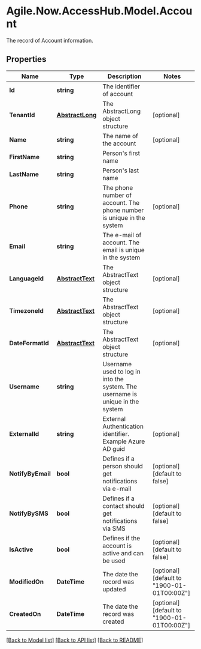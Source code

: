 # Agile.Now.AccessHub.Model.Account
The record of Account information.

## Properties

Name | Type | Description | Notes
------------ | ------------- | ------------- | -------------
**Id** | **string** | The identifier of account | 
**TenantId** | [**AbstractLong**](AbstractLong.md) | The AbstractLong object structure | [optional] 
**Name** | **string** | The name of the account | [optional] 
**FirstName** | **string** | Person's first name | 
**LastName** | **string** | Person's last name | 
**Phone** | **string** | The phone number of account. The phone number is unique in the system | [optional] 
**Email** | **string** | The e-mail of account. The email is unique in the system | 
**LanguageId** | [**AbstractText**](AbstractText.md) | The AbstractText object structure | [optional] 
**TimezoneId** | [**AbstractText**](AbstractText.md) | The AbstractText object structure | [optional] 
**DateFormatId** | [**AbstractText**](AbstractText.md) | The AbstractText object structure | [optional] 
**Username** | **string** | Username used to log in into the system. The username is unique in the system | 
**ExternalId** | **string** | External Authentication identifier. Example Azure AD guid | [optional] 
**NotifyByEmail** | **bool** | Defines if a person should get notifications via e-mail | [optional] [default to false]
**NotifyBySMS** | **bool** | Defines if a contact should get notifications via SMS | [optional] [default to false]
**IsActive** | **bool** | Defines if the account is active and can be used | [optional] [default to false]
**ModifiedOn** | **DateTime** | The date the record was updated | [optional] [default to "1900-01-01T00:00Z"]
**CreatedOn** | **DateTime** | The date the record was created | [optional] [default to "1900-01-01T00:00Z"]

[[Back to Model list]](../README.md#documentation-for-models) [[Back to API list]](../README.md#documentation-for-api-endpoints) [[Back to README]](../README.md)


